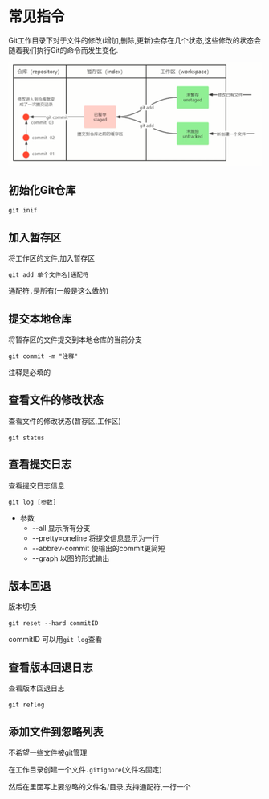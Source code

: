 # 常见指令

Git工作目录下对于文件的修改(增加,删除,更新)会存在几个状态,这些修改的状态会随着我们执行Git的命令而发生变化.

![50f64ae063c6160747c9c04044b348615d5f6bae](Assets/50f64ae063c6160747c9c04044b348615d5f6bae.png)

## 初始化Git仓库

`git inif`

## 加入暂存区

将工作区的文件,加入暂存区

`git add 单个文件名|通配符`

通配符`.`是所有(一般是这么做的)

## 提交本地仓库

将暂存区的文件提交到本地仓库的当前分支

`git commit -m "注释"`

注释是必填的

## 查看文件的修改状态

查看文件的修改状态(暂存区,工作区)

`git status`

## 查看提交日志

查看提交日志信息

`git log [参数]`

* 参数
    * --all 显示所有分支
    * --pretty=oneline 将提交信息显示为一行
    * --abbrev-commit 使输出的commit更简短
    * --graph 以图的形式输出

## 版本回退

版本切换

`git reset --hard commitID`

commitID 可以用`git log`查看

## 查看版本回退日志

查看版本回退日志

`git reflog`

## 添加文件到忽略列表

不希望一些文件被git管理

在工作目录创建一个文件`.gitignore`(文件名固定)

然后在里面写上要忽略的文件名/目录,支持通配符,一行一个
